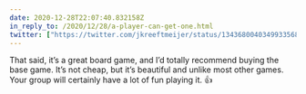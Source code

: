 ```yaml
---
date: 2020-12-28T22:07:40.832158Z
in_reply_to: /2020/12/28/a-player-can-get-one.html
twitter: ["https://twitter.com/jkreeftmeijer/status/1343680040349933568"]
---
```

That said, it’s a great board game, and I’d totally recommend buying the base game. It’s not cheap, but it’s beautiful and unlike most other games. Your group will certainly have a lot of fun playing it. 👍
